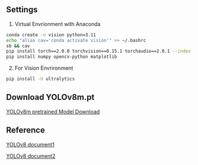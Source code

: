 ## Settings
1. Virtual Envrionment with Anaconda
  ```bash
  conda create -n vision python=3.11
  echo "alias cav='conda activate vision'" >> ~/.bashrc
  sb && cav
  pip install torch==2.0.0 torchvision==0.15.1 torchaudio==2.0.1 --index-url https://download.pytorch.org/whl/cu118
  pip install numpy opencv-python matplotlib
  ```

2. For Vision Envrironment
  ```bash
  pip install -U ultralytics
  ```



## Download YOLOv8m.pt
[YOLOv8m pretrained Model Download](https://github.com/ultralytics/assets/releases/download/v8.1.0/yolov8m.pt)

## Reference
[YOLOv8 document1](https://docs.ultralytics.com/ko/modes/predict/)

[YOLOv8 document2](https://docs.ultralytics.com/ko/reference/engine/results/#ultralytics.engine.results.Results)
